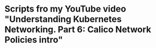 # Scripts fro my YouTube video "Understanding Kubernetes Networking. Part 6: Calico Network Policies intro"
